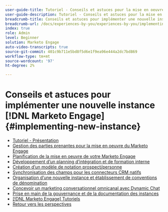 ```yaml
---
user-guide-title: Tutoriel - Conseils et astuces pour la mise en oeuvre d’une nouvelle instance [!DNL Marketo Engage]
user-guide-description: Tutoriel - Conseils et astuces pour la mise en oeuvre d’une nouvelle instance [!DNL Marketo Engage]
breadcrumb-title: Conseils et astuces pour implémenter une nouvelle instance [!DNL Marketo Engage]
breadcrumb-url: /docs/experiences-by-you/experiences-by-you/implementing-new-instance/overview
index: true
role: Admin
level: Beginner
solution: Marketo Engage
auto-video-transcripts: true
source-git-commit: 401c9b711e5bd8f5d6e1f9ea96e444a2dc7bd869
workflow-type: tm+mt
source-wordcount: '97'
ht-degree: 2%

---
```



# Conseils et astuces pour implémenter une nouvelle instance [!DNL Marketo Engage] {#implementing-new-instance}

+ [Tutoriel - Présentation](./overview.md)
+ [Gestion des parties prenantes pour la mise en oeuvre du Marketo Engage](./managing-stakeholder-communications.md)
+ [Planification de la mise en oeuvre de votre Marketo Engage](./planning-for-new-implementation.md)
+ [Développement d’un planning d’intégration et de formation interne](./internal-training-roadshow.md)
+ [Création d’un modèle de notation prospect/personne](./building-person-scoring-model.md)
+ [Synchronisation des champs pour les connecteurs CRM natifs](./syncing-fields-for-crm-integration.md)
+ [Organisation d’une nouvelle instance et établissement de conventions de dénomination](./organizing-new-instance.md)
+ [Concevoir un marketing conversationnel omnicanal avec Dynamic Chat](./designing-omnichannel-conversational-marketing.md)
+ [Prise en main de la gouvernance et de la documentation des instances](./documenting-your-instance.md)
+ [[!DNL Marketo Engage] Tutoriels](https://experienceleague.adobe.com/docs/marketo-learn/tutorials/overview.html?lang=fr)
+ [Retour vers les perspectives](https://experienceleague.adobe.com/en/perspectives?lang=en#f-el_product=Marketo%20Engage&amp;aq=((%40el_contenttype%20NOT%20%22Community%7CUser%22)%20AND%20(%40el_contenttype%3D%22perspective%22)))
